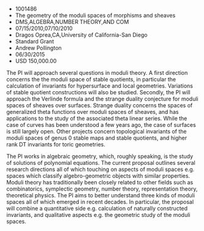 
* 1001486
* The geometry of the moduli spaces of morphisms and sheaves
* DMS,ALGEBRA,NUMBER THEORY,AND COM
* 07/15/2010,07/10/2010
* Dragos Oprea,CA,University of California-San Diego
* Standard Grant
* Andrew Pollington
* 06/30/2015
* USD 150,000.00

The PI will approach several questions in moduli theory. A first direction
concerns the the moduli space of stable quotients, in particular the calculation
of invariants for hypersurface and local geometries. Variations of stable
quotient constructions will also be studied. Secondly, the PI will approach the
Verlinde formula and the strange duality conjecture for moduli spaces of sheaves
over surfaces. Strange duality concerns the spaces of generalized theta
functions over moduli spaces of sheaves, and has applications to the study of
the associated theta linear series. While the case of curves has been understood
a few years ago, the case of surfaces is still largely open. Other projects
concern topological invariants of the moduli spaces of genus 0 stable maps and
stable quotients, and higher rank DT invariants for toric geometries.

The PI works in algebraic geometry, which, roughly speaking, is the study of
solutions of polynomial equations. The current proposal outlines several
research directions all of which touching on aspects of moduli spaces e.g.
spaces which classify algebro-geometric objects with similar properties. Moduli
theory has traditionally been closely related to other fields such as
combinatorics, symplectic geometry, number theory, representation theory,
theoretical physics. The PI aims to better understand three kinds of moduli
spaces all of which emerged in recent decades. In particular, the proposal will
combine a quantitative side e.g. calculation of naturally constructed
invariants, and qualitative aspects e.g. the geometric study of the moduli
spaces.
